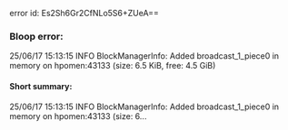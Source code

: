 error id: Es2Sh6Gr2CfNLo5S6+ZUeA==
### Bloop error:

25/06/17 15:13:15 INFO BlockManagerInfo: Added broadcast_1_piece0 in memory on hpomen:43133 (size: 6.5 KiB, free: 4.5 GiB)
#### Short summary: 

25/06/17 15:13:15 INFO BlockManagerInfo: Added broadcast_1_piece0 in memory on hpomen:43133 (size: 6...